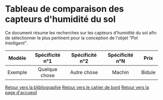 # Tableau de comparaison des capteurs d'humidité du sol

Ce document résume les recherches sur les capteurs d'humidité du sol afin de sélectionner le plus pertinent pour la conception de l'objet *"Pot Intelligent"*.

| Modèle   | Spécificité n°1 | Spécificité n°2 | Spécificité n°N | Prix   |
|:--------:|:---------------:|:---------------:|:---------------:|:------:|
| Exemple  | Quelque chose   | Autre chose     | Machin          | Bidule |

[Retour vers la blibliographie](https://github.com/TeteNeuvyAlexandre/Projet-Agriculture-Urbaine/blob/main/Bibliographie/Bibliographie.md)
[Retour vers le cahier de bord](https://github.com/TeteNeuvyAlexandre/Projet-Agriculture-Urbaine/blob/main/Cahier-de-Bord/CahierDeBord.md)
[Retour vers la page d'accueuil](https://github.com/TeteNeuvyAlexandre/Projet-Agriculture-Urbaine)